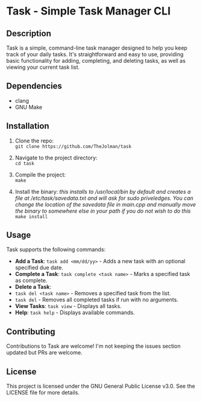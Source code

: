 # Task - Simple Task Manager CLI

## Description

Task is a simple, command-line task manager designed to help you keep track of your daily tasks. It's straightforward and easy to use, providing basic functionality for adding, completing, and deleting tasks, as well as viewing your current task list.

## Dependencies

- clang
- GNU Make

## Installation

1. Clone the repo:  
`git clone https://github.com/TheJolman/task`

2. Navigate to the project directory:  
`cd task`

3. Compile the project:  
`make`

4. Install the binary: *this installs to /usr/local/bin by default and creates a file at /etc/task/savedata.txt and will ask for sudo priveledges. You can change the location of the savedata file in main.cpp and manually move the binary to somewhere else in your path if you do not wish to do this*
`make install`

## Usage

Task supports the following commands:

- **Add a Task**: `task add <mm/dd/yy>` - Adds a new task with an optional specified due date.
- **Complete a Task**: `task complete <task name>` - Marks a specified task as complete.
- **Delete a Task**: 
- `task del <task name>` - Removes a specified task from the list.
- `task del` - Removes all completed tasks if run with no arguments.
- **View Tasks**: `task view` - Displays all tasks.
- **Help**: `task help` - Displays available commands.

## Contributing

Contributions to Task are welcome! I'm not keeping the issues section updated but PRs are welcome.

## License

This project is licensed under the GNU General Public License v3.0. See the LICENSE file for more details.


